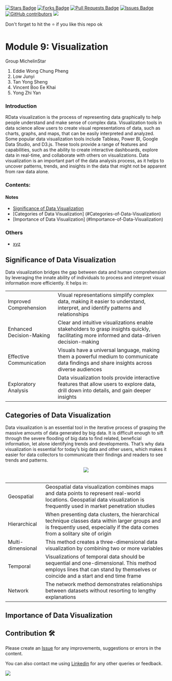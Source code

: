 <a href="https://github.com/drshahizan/special-topic-data-engineering/stargazers"><img src="https://img.shields.io/github/stars/drshahizan/special-topic-data-engineering" alt="Stars Badge"/></a>
<a href="https://github.com/drshahizan/special-topic-data-engineering/network/members"><img src="https://img.shields.io/github/forks/drshahizan/special-topic-data-engineering" alt="Forks Badge"/></a>
<a href="https://github.com/drshahizan/special-topic-data-engineering/pulls"><img src="https://img.shields.io/github/issues-pr/drshahizan/special-topic-data-engineering" alt="Pull Requests Badge"/></a>
<a href="https://github.com/drshahizan/special-topic-data-engineering/issues"><img src="https://img.shields.io/github/issues/drshahizan/special-topic-data-engineering" alt="Issues Badge"/></a>
<a href="https://github.com/drshahizan/special-topic-data-engineering/graphs/contributors"><img alt="GitHub contributors" src="https://img.shields.io/github/contributors/drshahizan/special-topic-data-engineering?color=2b9348"></a>
![](https://visitor-badge.glitch.me/badge?page_id=drshahizan/special-topic-data-engineering)

Don't forget to hit the :star: if you like this repo ok







# Module 9: Visualization

Group MichelinStar
1. Eddie Wong Chung Pheng
2. Low Junyi
3. Tan Yong Sheng
4. Vincent Boo Ee Khai
5. Yong Zhi Yan

### Introduction
RData visualization is the process of representing data graphically to help people understand and make sense of complex data. Visualization tools in data science allow users to create visual representations of data, such as charts, graphs, and maps, that can be easily interpreted and analyzed. Some popular data visualization tools include Tableau, Power BI, Google Data Studio, and D3.js. These tools provide a range of features and capabilities, such as the ability to create interactive dashboards, explore data in real-time, and collaborate with others on visualizations. Data visualization is an important part of the data analysis process, as it helps to uncover patterns, trends, and insights in the data that might not be apparent from raw data alone.

### Contents:
#### Notes
- [Significance of Data Visualization](#Significance-of-Data-Visualization)
- [Categories of Data Visualization] (#Categories-of-Data-Visualization)
- [Importance of Data Visualization] (#Importance-of-Data-Visualization)

### Others
- [xyz](https://utm.my)


## Significance of Data Visualization
Data visualization bridges the gap between data and human comprehension by leveraging the innate ability of individuals to process and interpret visual information more efficiently. It helps in:

<table>
<tr>
  <td>
    Improved Comprehension </td>
  <td>
    Visual representations simplify complex data, making it easier to understand, interpret, and identify patterns and relationships </td>
</tr>

<tr>
  <td>
    Enhanced Decision-Making </td>
  <td>
    Clear and intuitive visualizations enable stakeholders to grasp insights quickly, facilitating more informed and data-driven decision-making </td>
</tr>
  
<tr>
  <td>
    Effective Communication </td>
  <td>
    Visuals have a universal language, making them a powerful medium to communicate data findings and share insights across diverse audiences </td>
</tr>
  
<tr>
  <td>
    Exploratory Analysis </td>
  <td>
    Data visualization tools provide interactive features that allow users to explore data, drill down into details, and gain deeper insights </td>
</tr>

</table>


## Categories of Data Visualization
Data visualization is an essential tool in the iterative process of grasping the massive amounts of data generated by big data. It is difficult enough to sift through the severe flooding of big data to find related, beneficial information, let alone identifying trends and developments. That’s why data visualization is essential for today’s big data and other users, which makes it easier for data collectors to communicate their findings and readers to see trends and patterns.

<div align="center"><img src="https://github.com/drshahizan/special-topic-data-engineering/assets/120614501/aea44554-4f8d-4066-b588-8042c85c516d"></div>
<table>


<table>
<tr>
  <td>
    Geospatial </td>
  <td>
    Geospatial data visualization combines maps and data points to represent real-world locations. Geospatial data visualization is frequently used in market penetration studies </td>
</tr>

<tr>
  <td>
    Hierarchical </td>
  <td>
    When presenting data clusters, the hierarchical technique classes data within larger groups and is frequently used, especially if the data comes from a solitary site of origin </td>
</tr>
  
<tr>
  <td>
    Multi-dimensional </td>
  <td>
    This method creates a three-dimensional data visualization by combining two or more variables </td>
</tr>
  
<tr>
  <td>
    Temporal </td>
  <td>
    Visualizations of temporal data should be sequential and one-dimensional. This method employs lines that can stand by themselves or coincide and a start and end time frame </td>
</tr>
  
<tr>
  <td>
    Network </td>
  <td>
    The network method demonstrates relationships between datasets without resorting to lengthy explanations </td>
</tr>

</table>


## Importance of Data Visualization


## Contribution 🛠️
Please create an [Issue](https://github.com/drshahizan/special-topic-data-engineering/issues) for any improvements, suggestions or errors in the content.

You can also contact me using [Linkedin](https://www.linkedin.com/in/drshahizan/) for any other queries or feedback.

![](https://visitor-badge.glitch.me/badge?page_id=drshahizan)


